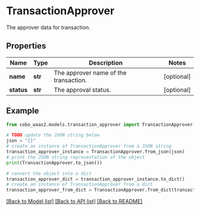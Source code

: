 # TransactionApprover

The approver data for transaction.

## Properties

Name | Type | Description | Notes
------------ | ------------- | ------------- | -------------
**name** | **str** | The approver name of the transaction. | [optional] 
**status** | **str** | The approval status. | [optional] 

## Example

```python
from cobo_waas2.models.transaction_approver import TransactionApprover

# TODO update the JSON string below
json = "{}"
# create an instance of TransactionApprover from a JSON string
transaction_approver_instance = TransactionApprover.from_json(json)
# print the JSON string representation of the object
print(TransactionApprover.to_json())

# convert the object into a dict
transaction_approver_dict = transaction_approver_instance.to_dict()
# create an instance of TransactionApprover from a dict
transaction_approver_from_dict = TransactionApprover.from_dict(transaction_approver_dict)
```
[[Back to Model list]](../README.md#documentation-for-models) [[Back to API list]](../README.md#documentation-for-api-endpoints) [[Back to README]](../README.md)



